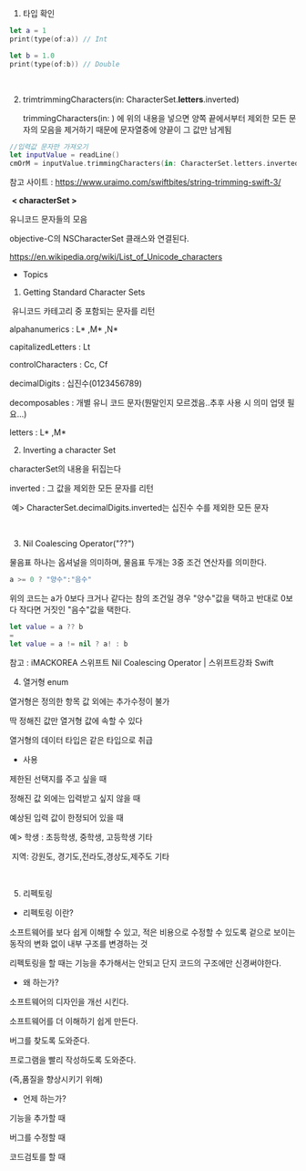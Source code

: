 

1. 타입 확인 

```swift
let a = 1
print(type(of:a)) // Int

let b = 1.0
print(type(of:b)) // Double
```

<br>

2. trimtrimmingCharacters(in: CharacterSet.**letters**.inverted)

   trimmingCharacters(in: ) 에 위의 내용을 넣으면 양쪽 끝에서부터 제외한 모든 문자의 모음을 제거하기 때문에 문자열중에 양끝이 그 값만 남게됨

```swift
//입력값 문자만 가져오기
let inputValue = readLine()
cmOrM = inputValue.trimmingCharacters(in: CharacterSet.letters.inverted)
```

참고 사이트 : https://www.uraimo.com/swiftbites/string-trimming-swift-3/

​	**< characterSet >**

유니코드 문자들의 모음

objective-C의 NSCharacterSet 클래스와 연결된다.

https://en.wikipedia.org/wiki/List_of_Unicode_characters

- Topics

1) Getting Standard Character Sets

​	유니코드 카테고리 중 포함되는 문자를 리턴

alpahanumerics : L* ,M* ,N*

capitalizedLetters : Lt

controlCharacters : Cc, Cf

decimalDigits : 십진수(0123456789)

decomposables : 개별 유니 코드 문자(뭔말인지 모르겠음..추후 사용 시 의미 업뎃 필요...)

letters : L* ,M*

2) Inverting a character Set

characterSet의 내용을 뒤집는다

inverted : 그 값을 제외한 모든 문자를 리턴

​	예> CharacterSet.decimalDigits.inverted는 십진수 수를 제외한 모든 문자

<br>

3. Nil Coalescing Operator("??")

물음표 하나는 옵셔널을 의미하며, 물음표 두개는 3중 조건 연산자를 의미한다.

```swift
a >= 0 ? "양수":"음수"
```

위의 코드는 a가 0보다 크거나 같다는 참의 조건일 경우 "양수"값을 택하고 반대로 0보다 작다면 거짓인 "음수"값을 택한다.

```swift
let value = a ?? b
=
let value = a != nil ? a! : b
```

참고 : iMACKOREA 스위프트 Nil Coalescing Operator | 스위프트강좌 Swift

4. 열거형 enum

열거형은 정의한 항목 값 외에는 추가수정이 불가

딱 정해진 값만 열거형 값에 속할 수 있다

열거형의 데이터 타입은 같은 타입으로 취급

- 사용

제한된 선택지를 주고 싶을 때

정해진 값 외에는 입력받고 싶지 않을 때

예상된 입력 값이 한정되어 있을 때

예> 학생 : 초등학생, 중학생, 고등학생 기타

​	지역: 강원도, 경기도,전라도,경상도,제주도 기타

<br>

5. 리펙토링

- 리펙토링 이란?

소프트웨어를 보다 쉽게 이해할 수 있고, 적은 비용으로 수정할 수 있도록 겉으로 보이는 동작의 변화 없이 내부 구조를 변경하는 것 

리펙토링을 할 때는 기능을 추가해서는 안되고 단지 코드의 구조에만 신경써야한다.

- 왜 하는가?

소프트웨어의 디자인을 개선 시킨다.

소프트웨어를 더 이해하기 쉽게 만든다.

버그를 찾도록 도와준다.

프로그램을 빨리 작성하도록 도와준다.

(즉,품질을 향상시키기 위해)

- 언제 하는가?

기능을 추가할 때

버그를 수정할 때

코드검토를 할 때